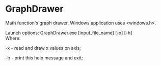 # GraphDrawer
 Math function's graph drawer. Windows application uses <windows.h>.

 Launch options: GraphDrawer.exe [input_file_name] [-x] [-h] <br>
 Where: <br>
 <p> -x	-	read and draw x values on axis; </p>
 <p> -h	-	print this help message and exit; </p>